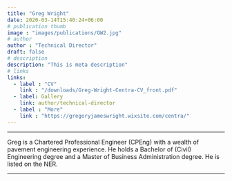 ```yaml
---
title: "Greg Wright"
date: 2020-03-14T15:40:24+06:00
# publication thumb
image : "images/publications/GW2.jpg"
# author
author : "Technical Director"
draft: false
# description
description: "This is meta description"
# links
links:
  - label : "CV"
    link : "/downloads/Greg-Wright-Centra-CV_front.pdf"
  - label: Gallery
    link: author/technical-director
  - label : "More"
    link : "https://gregoryjameswright.wixsite.com/centra/"
---
```

<hr>

Greg is a Chartered Professional Engineer (CPEng) with a wealth of pavement engineering experience. 
He holds a Bachelor of (Civil) Engineering degree and a Master of Business Administration degree. 
He is listed on the NER.
<hr>
